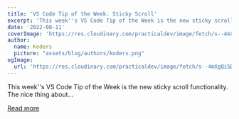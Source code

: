 ```yaml
---
title: 'VS Code Tip of the Week: Sticky Scroll'
excerpt: 'This week''s VS Code Tip of the Week is the new sticky scroll functionality.  The nice thing about...'
date: '2022-08-11'
coverImage: 'https://res.cloudinary.com/practicaldev/image/fetch/s--4mXgQi5D--/c_imagga_scale,f_auto,fl_progressive,h_420,q_auto,w_1000/https://dev-to-uploads.s3.amazonaws.com/uploads/articles/5hqinn8cyqf2eqkgir5v.png'
author:
  name: Koders
  picture: "assets/blog/authors/koders.png"
ogImage:
  url: 'https://res.cloudinary.com/practicaldev/image/fetch/s--4mXgQi5D--/c_imagga_scale,f_auto,fl_progressive,h_420,q_auto,w_1000/https://dev-to-uploads.s3.amazonaws.com/uploads/articles/5hqinn8cyqf2eqkgir5v.png'
---
```


This week''s VS Code Tip of the Week is the new sticky scroll functionality.  The nice thing about...

[Read more](https://dev.to/vscodetips/vs-code-tip-of-the-week-sticky-scroll-5f0o)
